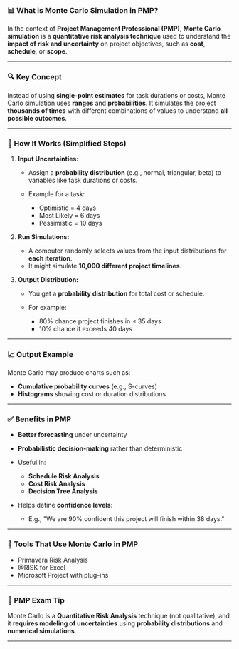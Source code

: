 ### 📊 What is Monte Carlo Simulation in PMP?

In the context of **Project Management Professional (PMP)**, **Monte Carlo simulation** is a **quantitative risk analysis technique** used to understand the **impact of risk and uncertainty** on project objectives, such as **cost**, **schedule**, or **scope**.

---

### 🔍 Key Concept

Instead of using **single-point estimates** for task durations or costs, Monte Carlo simulation uses **ranges** and **probabilities**. It simulates the project **thousands of times** with different combinations of values to understand **all possible outcomes**.

---

### 🧠 How It Works (Simplified Steps)

1. **Input Uncertainties:**

   - Assign a **probability distribution** (e.g., normal, triangular, beta) to variables like task durations or costs.
   - Example for a task:

     - Optimistic = 4 days
     - Most Likely = 6 days
     - Pessimistic = 10 days

2. **Run Simulations:**

   - A computer randomly selects values from the input distributions for **each iteration**.
   - It might simulate **10,000 different project timelines**.

3. **Output Distribution:**

   - You get a **probability distribution** for total cost or schedule.
   - For example:

     - 80% chance project finishes in ≤ 35 days
     - 10% chance it exceeds 40 days

---

### 📈 Output Example

Monte Carlo may produce charts such as:

- **Cumulative probability curves** (e.g., S-curves)
- **Histograms** showing cost or duration distributions

---

### ✅ Benefits in PMP

- **Better forecasting** under uncertainty
- **Probabilistic decision-making** rather than deterministic
- Useful in:

  - **Schedule Risk Analysis**
  - **Cost Risk Analysis**
  - **Decision Tree Analysis**

- Helps define **confidence levels**:

  - E.g., "We are 90% confident this project will finish within 38 days."

---

### 📌 Tools That Use Monte Carlo in PMP

- Primavera Risk Analysis
- @RISK for Excel
- Microsoft Project with plug-ins

---

### 🧠 PMP Exam Tip

Monte Carlo is a **Quantitative Risk Analysis** technique (not qualitative), and it **requires modeling of uncertainties** using **probability distributions** and **numerical simulations**.

---
